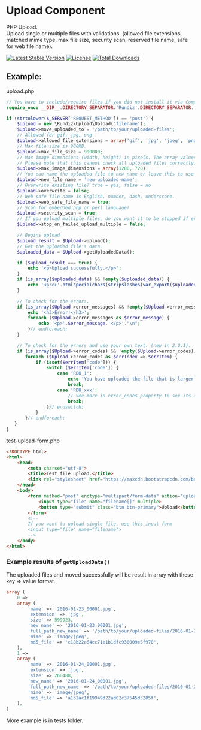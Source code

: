 # Upload Component

PHP Upload.<br>
Upload single or multiple files with validations. (allowed file extensions, matched mime type, max file size, security scan, reserved file name, safe for web file name).

[![Latest Stable Version](https://poser.pugx.org/rundiz/upload/v/stable)](https://packagist.org/packages/rundiz/upload)
[![License](https://poser.pugx.org/rundiz/upload/license)](https://packagist.org/packages/rundiz/upload)
[![Total Downloads](https://poser.pugx.org/rundiz/upload/downloads)](https://packagist.org/packages/rundiz/upload)

## Example:

upload.php

```php
// You have to include/require files if you did not install it via Composer.
require_once __DIR__.DIRECTORY_SEPARATOR.'Rundiz'.DIRECTORY_SEPARATOR.'Upload'.DIRECTORY_SEPARATOR.'Upload.php';

if (strtolower($_SERVER['REQUEST_METHOD']) == 'post') {
    $Upload = new \Rundiz\Upload\Upload('filename');
    $Upload->move_uploaded_to = '/path/to/your/uploaded-files';
    // Allowed for gif, jpg, png
    $Upload->allowed_file_extensions = array('gif', 'jpg', 'jpeg', 'png');
    // Max file size is 900KB.
    $Upload->max_file_size = 900000;
    // Max image dimensions (width, height) in pixels. The array values must be integer only.
    // Please note that this cannot check all uploaded files correctly. For example: You allowed to upload txt and jpg, the txt file will be pass validated for max dimension. To make it more precise, please check it again file by file after move uploaded files are completed done.
    $Upload->max_image_dimensions = array(1280, 720);
    // You can name the uploaded file to new name or leave this to use its default name. Do not included extension into it.
    $Upload->new_file_name = 'new-uploaded-name';
    // Overwrite existing file? true = yes, false = no
    $Upload->overwrite = false;
    // Web safe file name is English, number, dash, underscore.
    $Upload->web_safe_file_name = true;
    // Scan for embedded php or perl language?
    $Upload->security_scan = true;
    // If you upload multiple files, do you want it to be stopped if error occur? (Set to false will skip the error files).
    $Upload->stop_on_failed_upload_multiple = false;

    // Begins upload
    $upload_result = $Upload->upload();
    // Get the uploaded file's data.
    $uploaded_data = $Upload->getUploadedData();

    if ($upload_result === true) {
        echo '<p>Upload successfully.</p>';
    }
    if (is_array($uploaded_data) && !empty($uploaded_data)) {
        echo '<pre>'.htmlspecialchars(stripslashes(var_export($uploaded_data, true))).'</pre>';
    }

    // To check for the errors.
    if (is_array($Upload->error_messages) && !empty($Upload->error_messages)) {
        echo '<h3>Error!</h3>';
        foreach ($Upload->error_messages as $error_message) {
            echo '<p>'.$error_message.'</p>'."\n";
        }// endforeach;
    }

    // To check for the errors and use your own text. (new in 2.0.1).
    if (is_array($Upload->error_codes) && !empty($Upload->error_codes)) {
       foreach ($Upload->error_codes as $errIndex => $errItem) {
           if (isset($errItem['code'])) {
               switch ($errItem['code']) {
                   case 'RDU_1':
                       echo 'You have uploaded the file that is larger than limit.';
                       break;
                   case 'RDU_xxx':
                       // See more in error_codes property to see its array format and all available error codes.
                       break;
               }// endswitch;
           }
       }// endforeach;
   }
}
```

test-upload-form.php

```html
<!DOCTYPE html>
<html>
    <head>
        <meta charset="utf-8">
        <title>Test file upload.</title>
        <link rel="stylesheet" href="https://maxcdn.bootstrapcdn.com/bootstrap/3.3.6/css/bootstrap.min.css">
    </head>
    <body>
        <form method="post" enctype="multipart/form-data" action="upload.php">
            <input type="file" name="filename[]" multiple>
            <button type="submit" class="btn btn-primary">Upload</button>
        </form>
        <!--
        If you want to upload single file, use this input form
        <input type="file" name="filename">
        -->
    </body>
</html>
```

### Example results of `getUploadData()`
The uploaded files and moved successfully will be result in array with these key => value format.

```php
array (
    0 => 
    array (
        'name' => '2016-01-23_00001.jpg',
        'extension' => 'jpg',
        'size' => 599923,
        'new_name' => '2016-01-23_00001.jpg',
        'full_path_new_name' => '/path/to/your/uploaded-files/2016-01-23_00001.jpg',
        'mime' => 'image/jpeg',
        'md5_file' => 'c18b22a64cc71e1b1dfc930009e5f970',
    ),
    1 => 
    array (
        'name' => '2016-01-24_00001.jpg',
        'extension' => 'jpg',
        'size' => 260488,
        'new_name' => '2016-01-24_00001.jpg',
        'full_path_new_name' => '/path/to/your/uploaded-files/2016-01-24_00001.jpg',
        'mime' => 'image/jpeg',
        'md5_file' => 'a1b2ac1f19949d22ad02c37545d5285f',
    ),
)
```

More example is in tests folder.
